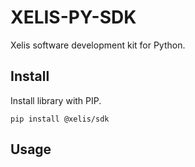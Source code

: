 # XELIS-PY-SDK

Xelis software development kit for Python.

## Install

Install library with PIP.

`pip install @xelis/sdk`

## Usage

```python

```
